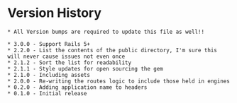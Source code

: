 Version History
======
    * All Version bumps are required to update this file as well!!

    * 3.0.0 - Support Rails 5+
    * 2.2.0 - List the contents of the public directory, I'm sure this will never cause issues not even once
    * 2.1.2 - Sort the list for readability
    * 2.1.1 - Style updates for open sourcing the gem
    * 2.1.0 - Including assets
    * 2.0.0 - Re-writing the routes logic to include those held in engines
    * 0.2.0 - Adding application name to headers
    * 0.1.0 - Initial release
